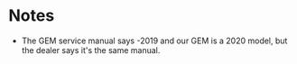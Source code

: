 # Notes

- The GEM service manual says -2019 and our GEM is a 2020 model, but the
  dealer says it's the same manual.
